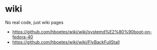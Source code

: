 # wiki
No real code, just wiki pages

- https://github.com/hboetes/wiki/wiki/systemd%E2%80%90boot-on-fedora-40
- https://github.com/hboetes/wiki/wiki/FlyBackFullStall
